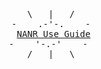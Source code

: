 <div align="center">

<pre>
         \   |   /         
   -    .-'-.    -   
 <a href="https://mads-2.github.io/nanr-mkdocs-only/">NANR Use Guide</a>
      -    '-.-'    -       
         /   |   \         
</pre>

</div>

